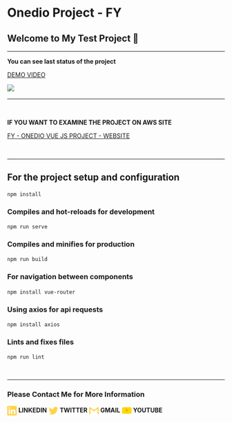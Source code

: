 # Onedio Project - FY

<h2> Welcome to My Test Project 👋 </h2>

<hr>

<b>You can see last status of the project</b>

<a href="https://www.loom.com/share/bb4b473102e040bfb4bcc57cfcad3524"> <p>DEMO VIDEO</p> <img style="max-width:300px;" src="https://cdn.loom.com/sessions/thumbnails/bb4b473102e040bfb4bcc57cfcad3524-with-play.gif"> </a>

<hr>
<br>

<b>IF YOU WANT TO EXAMINE THE PROJECT ON AWS SITE</b>

[FY - ONEDIO VUE JS PROJECT - WEBSITE](http://onedio-test.s3-website.us-east-2.amazonaws.com/)

<br>
<hr>


## For the project setup and configuration
```
npm install
```

### Compiles and hot-reloads for development
```
npm run serve
```

### Compiles and minifies for production
```
npm run build
```

### For navigation between components
```
npm install vue-router
```


### Using axios for api requests
```
npm install axios
```


### Lints and fixes files
```
npm run lint
```

<br>
<hr>

<h3> Please Contact Me for More Information </h3>

[<img align="center" alt="tassiaaccioly | LinkedIn" width="22px" src="./src/readmeImages/linkedin.svg" />][linkedin] <b>LINKEDIN</b>
[<img align="center" alt="itsmetherogue | Twitter" width="22px" src="./src/readmeImages/twitter.svg" />][twitter] <b>TWITTER</b>
[<img align="center" alt="tassia.accioly | Gmail" width="22px" src="./src/readmeImages/gmail.svg" />][gmail] <b>GMAIL</b>
[<img align="center" alt="tassiaaccioly | Medium" width="22px" src="./src/readmeImages/youtube.png" />][youtube] <b>YOUTUBE</b>

[linkedin]: https://www.linkedin.com/in/furkan-y%C4%B1ld%C4%B1z-90342a138/
[twitter]: https://www.twitter.com/frkann17/
[gmail]: mailto:frknyldz8489@gmail.com
[youtube]: https://www.youtube.com/channel/UCPJJbWeR2r1Rs_FWQhsPaFw